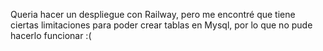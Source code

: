 Queria hacer un despliegue con Railway, pero me encontré que tiene ciertas limitaciones para poder crear tablas en Mysql, por lo que no pude hacerlo funcionar :(
